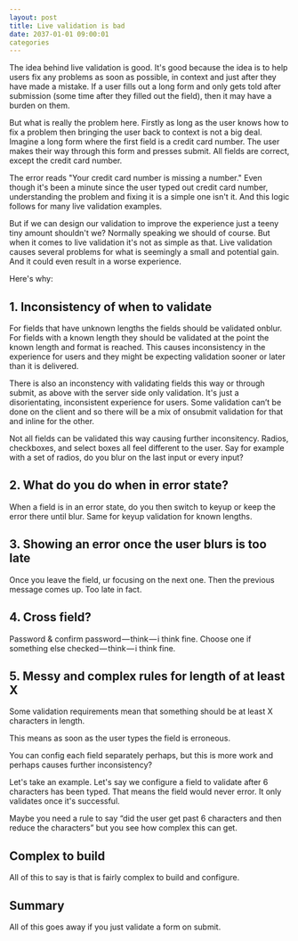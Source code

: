 ```yaml
---
layout: post
title: Live validation is bad
date: 2037-01-01 09:00:01
categories
---
```


The idea behind live validation is good. It's good because the idea is to help users fix any problems as soon as possible, in context and just after they have made a mistake. If a user fills out a long form and only gets told after submission (some time after they filled out the field), then it may have a burden on them.

But what is really the problem here. Firstly as long as the user knows how to fix a problem then bringing the user back to context is not a big deal. Imagine a long form where the first field is a credit card number. The user makes their way through this form and presses submit. All fields are correct, except the credit card number.

The error reads "Your credit card number is missing a number." Even though it's been a minute since the user typed out credit card number, understanding the problem and fixing it is a simple one isn't it. And this logic follows for many live validation examples.

But if we can design our validation to improve the experience just a teeny tiny amount shouldn't we? Normally speaking we should of course. But when it comes to live validation it's not as simple as that. Live validation causes several problems for what is seemingly a small and potential gain. And it could even result in a worse experience.

Here's why:

## 1. Inconsistency of when to validate

For fields that have unknown lengths the fields should be validated onblur. For fields with a known length they should be validated at the point the known length and format is reached. This causes inconsistency in the experience for users and they might be expecting validation sooner or later than it is delivered.

There is also an inconstency with validating fields this way or through submit, as above with the server side only validation. It's just a disorientating, inconsistent experience for users. Some validation can’t be done on the client and so there will be a mix of onsubmit validation for that and inline for the other.

Not all fields can be validated this way causing further inconsitency. Radios, checkboxes, and select boxes all feel different to the user. Say for example with a set of radios, do you blur on the last input or every input?

## 2. What do you do when in error state?

When a field is in an error state, do you then switch to keyup or keep the error there until blur. Same for keyup validation for known lengths.

## 3. Showing an error once the user blurs is too late

Once you leave the field, ur focusing on the next one. Then the previous message comes up. Too late in fact.

## 4. Cross field?

Password & confirm password — think — i think fine.
Choose one if something else checked — think — i think fine.

## 5. Messy and complex rules for length of at least X

Some validation requirements mean that something should be at least X characters in length. 

This means as soon as the user types the field is erroneous. 

You can config each field separately perhaps, but this is more work and perhaps causes further inconsistency? 

Let's take an example. Let's say we configure a field to validate after 6 characters has been typed. That means the field would never error. It only validates once it's successful.

Maybe you need a rule to say “did the user get past 6 characters and then reduce the characters” but you see how complex this can get.

## Complex to build

All of this to say is that is fairly complex to build and configure.

## Summary

All of this goes away if you just validate a form on submit.

